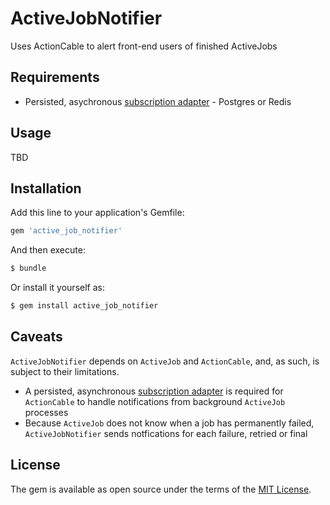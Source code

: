 # ActiveJobNotifier
Uses ActionCable to alert front-end users of finished ActiveJobs

## Requirements
* Persisted, asychronous [subscription adapter](http://guides.rubyonrails.org/action_cable_overview.html#subscription-adapter) -
Postgres or Redis

## Usage
TBD

## Installation
Add this line to your application's Gemfile:

```ruby
gem 'active_job_notifier'
```

And then execute:
```bash
$ bundle
```

Or install it yourself as:
```bash
$ gem install active_job_notifier
```

## Caveats
`ActiveJobNotifier` depends on `ActiveJob` and `ActionCable`, and, as such, is subject
to their limitations.

* A persisted, asynchronous [subscription adapter](http://guides.rubyonrails.org/action_cable_overview.html#subscription-adapter)
is required for `ActionCable` to handle notifications from background 
`ActiveJob` processes
* Because `ActiveJob` does not know when a job has permanently failed, 
`ActiveJobNotifier` sends notfications for each failure, retried or final

## License
The gem is available as open source under the terms of the [MIT License](http://opensource.org/licenses/MIT).
